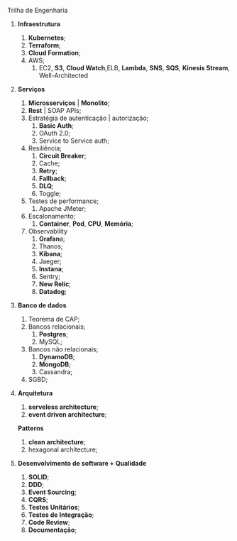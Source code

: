 Trilha de Engenharia

1. **Infraestrutura**
    1. **Kubernetes**;
    2. **Terraform**;
    3. **Cloud Formation**;
    4. AWS;
        1. EC2, **S3**, **Cloud Watch**,ELB, **Lambda**, **SNS**, **SQS**, **Kinesis Stream**, Well-Architected
2. **Serviços**
    1. **Microsserviços** | **Monolito**;
    2. **Rest** | SOAP APIs;
    3. Estratégia de autenticação | autorização;
        1. **Basic Auth**;
        2. OAuth 2.0;
        3. Service to Service auth;
    4. Resiliência;
        1. **Circuit Breaker**;
        2. Cache;
        3. **Retry**;
        4. **Fallback**;
        5. **DLQ**;
        6. Toggle;
    5. Testes de performance;
        1. Apache JMeter;
    6. Escalonamento;
        1. **Container**, **Pod**, **CPU**, **Memória**;
    7. Observability
        1. **Grafan**a;
        2. Thanos;
        3. **Kibana**;
        4. Jaeger;
        5. **Instana**;
        6. Sentry;
        7. **New Relic**;
        8. **Datadog**;
3. **Banco de dados**
    1. Teorema de CAP;
    2. Bancos relacionais;
        1. **Postgres**;
        2. MySQL;
    3. Bancos não relacionais;
        1. **DynamoDB**;
        2. **MongoDB**;
        3. Cassandra;
    4. SGBD;
4. **Arquitetura**
    1. **serveless architecture**;
    2. **event driven architecture**;
    
    **Patterns**
    
    1. **clean architecture**;
    2. hexagonal architecture;
5. **Desenvolvimento de software + Qualidade**
    1. **SOLID**; 
    2. **DDD**;
    3. **Event Sourcing**;
    4. **CQRS**;
    5. **Testes Unitários**;
    6. **Testes de Integração**;
    7. **Code Review**;
    8. **Documentação**;
